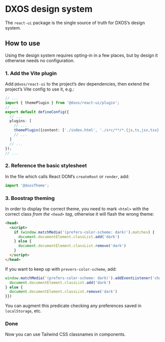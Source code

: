 # DXOS design system

The `react-ui` package is the single source of truth for DXOS’s design system.

## How to use

Using the design system requires opting-in in a few places, but by design it
otherwise needs no configuration.

### 1. Add the Vite plugin

Add `@dxos/react-ui` to the project’s dev dependencies, then extend the
project’s Vite config to use it, e.g.:

```ts
// ...
import { themePlugin } from '@dxos/react-ui/plugin';
// ...
export default defineConfig({
  // ...
  plugins: [
    // ...
    themePlugin({content: ['./index.html', './src/**/*.{js,ts,jsx,tsx}']}),
    // ...
  ]
  // ...
});
// ...
```

### 2. Reference the basic stylesheet

In the file which calls React DOM’s `createRoot` or `render`, add:

```ts
import '@dxosTheme';
```

### 3. Boostrap theming

In order to display the correct theme, you need to mark `<html>` with the correct class _from the `<head>` tag_, otherwise it will flash the wrong theme:

```html
<head>
  <script>
    if (window.matchMedia('(prefers-color-scheme: dark)').matches) {
      document.documentElement.classList.add('dark')
    } else {
      document.documentElement.classList.remove('dark')
    }
  </script>
</head>
```

If you want to keep up with `prevers-color-scheme`, add:
```js
window.matchMedia('(prefers-color-scheme: dark)').addEventListener('change', function(e){ if(e.matches){
  document.documentElement.classList.add('dark')
} else {
  document.documentElement.classList.remove('dark')
}})
```

You can augment this predicate checking any preferences saved in `localStorage`, etc.

### Done

Now you can use Tailwind CSS classnames in components.
